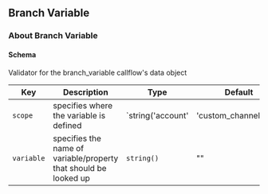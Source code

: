 ## Branch Variable

### About Branch Variable

#### Schema

Validator for the branch_variable callflow's data object



Key | Description | Type | Default | Required
--- | ----------- | ---- | ------- | --------
`scope` | specifies where the variable is defined | `string('account' | 'custom_channel_vars' | 'device' | 'merged' | 'user')` | `custom_channel_vars` | `false`
`variable` | specifies the name of variable/property that should be looked up | `string()` | "" | `true`



